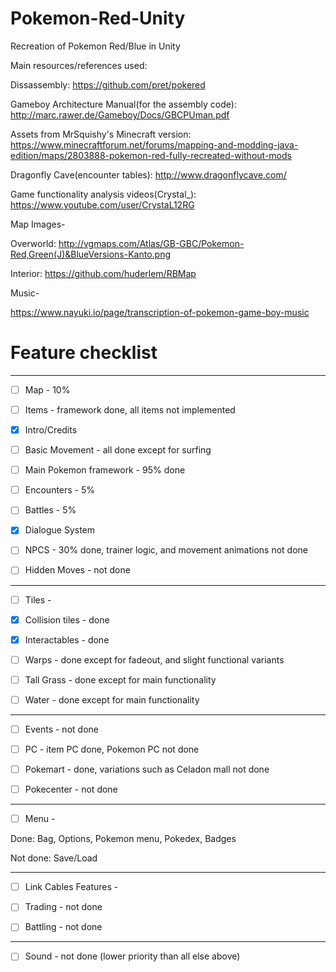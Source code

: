 # Pokemon-Red-Unity
Recreation of Pokemon Red/Blue in Unity

Main resources/references used:

Dissassembly: https://github.com/pret/pokered

Gameboy Architecture Manual(for the assembly code): http://marc.rawer.de/Gameboy/Docs/GBCPUman.pdf

Assets from MrSquishy's Minecraft version: https://www.minecraftforum.net/forums/mapping-and-modding-java-edition/maps/2803888-pokemon-red-fully-recreated-without-mods

Dragonfly Cave(encounter tables): http://www.dragonflycave.com/

Game functionality analysis videos(Crystal_): https://www.youtube.com/user/CrystaL12RG

Map Images-

Overworld: http://vgmaps.com/Atlas/GB-GBC/Pokemon-Red,Green(J)&BlueVersions-Kanto.png

Interior: https://github.com/huderlem/RBMap

Music-

https://www.nayuki.io/page/transcription-of-pokemon-game-boy-music

# Feature checklist

--------------------------------------------------------

- [ ] Map - 10%

- [ ] Items - framework done, all items not implemented

- [x] Intro/Credits

- [ ] Basic Movement - all done except for surfing

- [ ] Main Pokemon framework - 95% done

- [ ] Encounters - 5%

- [ ] Battles - 5%

- [x] Dialogue System 

- [ ] NPCS - 30% done, trainer logic, and movement animations not done

- [ ] Hidden Moves - not done

--------------------------------------------------------

- [ ] Tiles -

- [x] Collision tiles - done

- [x] Interactables - done

- [ ] Warps - done except for fadeout, and slight functional variants

- [ ] Tall Grass - done except for main functionality

- [ ] Water - done except for main functionality

-----------------------------------------------------------------



- [ ] Events - not done

- [ ] PC - item PC done, Pokemon PC not done

- [ ] Pokemart - done, variations such as Celadon mall not done
- [ ] Pokecenter - not done

--------------------------------------------------------

- [ ] Menu - 

Done: Bag, Options, Pokemon menu, Pokedex,  Badges

Not done:  Save/Load

--------------------------------------------------------

- [ ] Link Cables Features -

- [ ] Trading - not done
- [ ] Battling - not done
--------------------------------------------------------
- [ ] Sound - not done (lower priority than all else above)
